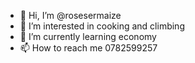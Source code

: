 - 👋 Hi, I’m @rosesermaize
- 👀 I’m interested in cooking and climbing
- 🌱 I’m currently learning economy
- 📫 How to reach me 0782599257

<!---
rosesermaize/rosesermaize is a ✨ special ✨ repository because its `README.md` (this file) appears on your GitHub profile.
You can click the Preview link to take a look at your changes.
--->
